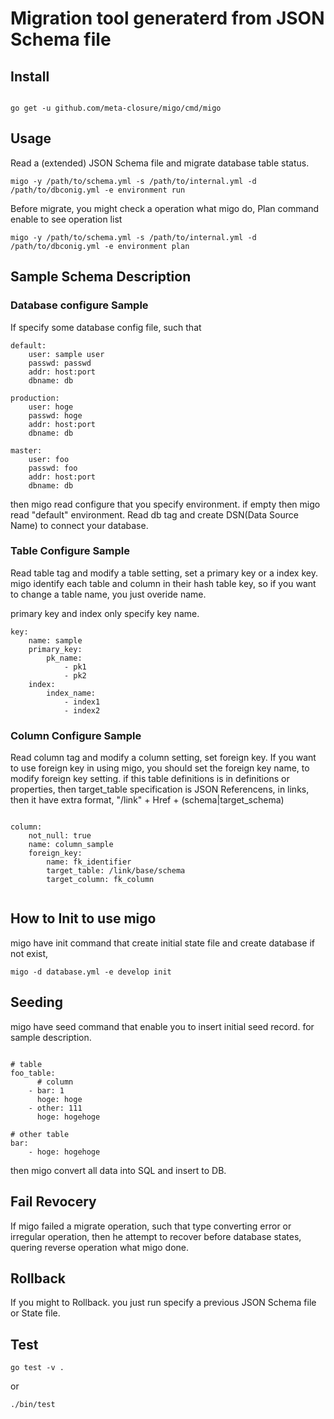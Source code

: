 # Migration tool generaterd from JSON Schema file

## Install

```sh:

go get -u github.com/meta-closure/migo/cmd/migo

```

## Usage
Read a (extended) JSON Schema file and migrate database table status.

```sh:
migo -y /path/to/schema.yml -s /path/to/internal.yml -d /path/to/dbconig.yml -e environment run
```

Before migrate, you might check a operation what migo do,
Plan command enable to see operation list

```sh;
migo -y /path/to/schema.yml -s /path/to/internal.yml -d /path/to/dbconig.yml -e environment plan
```

## Sample Schema Description

### Database configure Sample

If specify some database config file, such that 

```yaml:
default:
    user: sample user
    passwd: passwd
    addr: host:port
    dbname: db

production:
    user: hoge
    passwd: hoge
    addr: host:port
    dbname: db

master:
    user: foo
    passwd: foo
    addr: host:port
    dbname: db

```

then migo read configure that you specify environment. if empty then migo read
"default" environment.
Read db tag and create DSN(Data Source Name) to connect your database.

### Table Configure Sample

Read table tag and modify a table setting, set a primary key or a index key.
migo identify each table and column in their hash table key,
so if you want to change a table name, you just overide name.

primary key and index only specify key name.


```yaml:
key:
    name: sample
    primary_key:
        pk_name:
            - pk1
            - pk2
    index:
        index_name:
            - index1
            - index2
```

### Column Configure Sample

Read column tag and modify a column setting, set foreign key.
If you want to use foreign key in using migo, you should set the foreign key name,
to modify foreign key setting.
if this table definitions is in definitions or properties, then target_table specification is
JSON Referencens, in links, then it have extra format, "/link" + Href + (schema|target_schema) 

```yaml:

column:
    not_null: true
    name: column_sample
    foreign_key:
        name: fk_identifier
        target_table: /link/base/schema
        target_column: fk_column
        
```

## How to Init to use migo 

migo have init command that create initial state file and 
create database if not exist,

```sh:
migo -d database.yml -e develop init
```

## Seeding

migo have seed command that enable you to insert initial seed record.
for sample description.

```yaml:

# table
foo_table:
      # column
    - bar: 1
      hoge: hoge
    - other: 111
      hoge: hogehoge

# other table
bar:
    - hoge: hogehoge

```

then migo convert all data into SQL and insert to DB.

## Fail Revocery

If migo failed a migrate operation, such that type converting error or irregular operation,
then he attempt to recover before database states, quering reverse operation what migo done.    

## Rollback

If you might to Rollback. you just run specify a previous JSON Schema file or State file.

## Test

```
go test -v .
```

or

```
./bin/test
```
